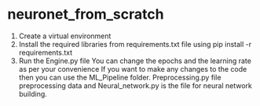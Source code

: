 # neuronet_from_scratch

1. Create a virtual environment
2. Install the required libraries from      requirements.txt file using pip install -r requirements.txt
3. Run the Engine.py file
You can change the epochs and the learning rate as per your convenience
If you want to make any changes to the code then you can use the ML_Pipeline folder. Preprocessing.py file preprocessing data and Neural_network.py is the file for neural network building.
